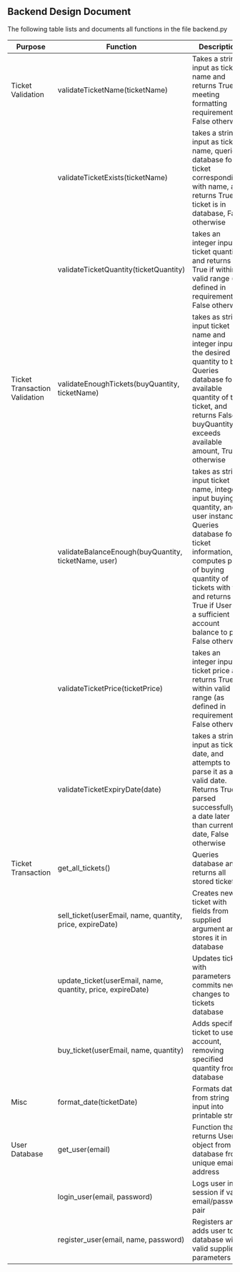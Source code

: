 Backend Design Document  
--------  
The following table lists and documents all functions in the file backend.py

| Purpose | Function | Description |  
| ------------ | ----------- |  ---- |
| Ticket Validation | validateTicketName(ticketName) | Takes a string input as ticket name and returns True if meeting formatting requirements, False otherwise |
| | validateTicketExists(ticketName) | takes a string input as ticket name, queries database for ticket corresponding with name, and returns True if ticket is in database, False otherwise |
|  | validateTicketQuantity(ticketQuantity) | takes an integer input as ticket quantity and returns True if within valid range (as defined in requirements), False otherwise |
| Ticket Transaction Validation | validateEnoughTickets(buyQuantity, ticketName) | takes as string input ticket name and integer input the desired quantity to buy. Queries database for available quantity of that ticket, and returns False if buyQuantity exceeds available amount, True otherwise |
| | validateBalanceEnough(buyQuantity, ticketName, user) | takes as string input ticket name, integer input buying quantity, and a user instance. Queries database for ticket information, computes price of buying quantity of tickets with tax, and returns True if User has a sufficient account balance to pay, False otherwise
| | validateTicketPrice(ticketPrice) | takes an integer input as ticket price and returns True if within valid range (as defined in requirements), False otherwise |
| | validateTicketExpiryDate(date) | takes a string input as  ticket date, and attempts to parse it as a valid date. Returns True if parsed successfully as a date later than current date, False otherwise |
| Ticket Transaction | get_all_tickets() | Queries database and returns all stored tickets |
| | sell_ticket(userEmail, name, quantity, price, expireDate) | Creates new ticket with fields from supplied argument and stores it in database | 
| | update_ticket(userEmail, name, quantity, price, expireDate) | Updates ticket with parameters and commits new changes to tickets database |
| | buy_ticket(userEmail, name, quantity) | Adds specified ticket to user account, removing specified quantity from database | 
| Misc | format_date(ticketDate) | Formats date from string input into printable string |
| User Database | get_user(email) | Function that returns User object from database from unique email address |
| | login_user(email, password) | Logs user in session if valid email/password pair | 
| | register_user(email, name, password) | Registers and adds user to database with valid supplied parameters